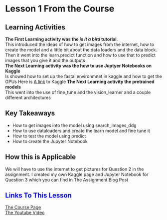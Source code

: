 # Lesson 1 From the Course
## Learning Activities
**The First Learning activity was the *is it a bird* tutorial**. <br />
This introduced the ideas of how to get images from the internet, how to create the model and a little bit about the data loaders and the data block. <br />
Then it went into the learn.predict function and how to use that to predict images that you give it and the outputs <br />
**The Next Learning activity was the how to use Juptyer Notebooks on Kaggle** <br />
Is showed how to set up the fastai environmnet in kaggle and how to get the GPUs
Here is [A link](https://www.kaggle.com) to Kaggle
**The Next Learning activity the pretrained models** <br />
This went into the use of fine_tune and the vision_learner and a couple different architectures
## Key Takeaways 
- How to get images into the model using search_images_ddg
- How to use dataloaders and create the learn model and fine tune it
- How to test the model using predict
- How to create the Jupyter Notebook
## How this is Applicable 
We will have to use the internet to get pictures for Question 2 in the assignment. 
I created my own Kaggle page and Jupyter Notebook for Question 3 which you can find in The Assignment Blog Post
## <span style="color:blue">Links To This Lesson</span>
[The Course Page](https://course.fast.ai/Lessons/lesson1.html)<br />
[The Youtube Video](https://www.youtube.com/watch?v=8SF_h3xF3cE)

